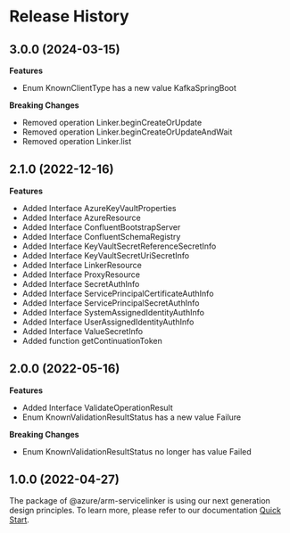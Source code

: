 # Release History
    
## 3.0.0 (2024-03-15)
    
**Features**

  - Enum KnownClientType has a new value KafkaSpringBoot

**Breaking Changes**

  - Removed operation Linker.beginCreateOrUpdate
  - Removed operation Linker.beginCreateOrUpdateAndWait
  - Removed operation Linker.list
    
    
## 2.1.0 (2022-12-16)
    
**Features**

  - Added Interface AzureKeyVaultProperties
  - Added Interface AzureResource
  - Added Interface ConfluentBootstrapServer
  - Added Interface ConfluentSchemaRegistry
  - Added Interface KeyVaultSecretReferenceSecretInfo
  - Added Interface KeyVaultSecretUriSecretInfo
  - Added Interface LinkerResource
  - Added Interface ProxyResource
  - Added Interface SecretAuthInfo
  - Added Interface ServicePrincipalCertificateAuthInfo
  - Added Interface ServicePrincipalSecretAuthInfo
  - Added Interface SystemAssignedIdentityAuthInfo
  - Added Interface UserAssignedIdentityAuthInfo
  - Added Interface ValueSecretInfo
  - Added function getContinuationToken
    
    
## 2.0.0 (2022-05-16)
    
**Features**

  - Added Interface ValidateOperationResult
  - Enum KnownValidationResultStatus has a new value Failure

**Breaking Changes**

  - Enum KnownValidationResultStatus no longer has value Failed
    
    
## 1.0.0 (2022-04-27)

The package of @azure/arm-servicelinker is using our next generation design principles. To learn more, please refer to our documentation [Quick Start](https://aka.ms/js-track2-quickstart).
